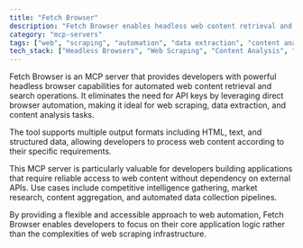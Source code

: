 ```yaml
---
title: "Fetch Browser"
description: "Fetch Browser enables headless web content retrieval and Google searching without API keys for web scraping and content analysis."
category: "mcp-servers"
tags: ["web", "scraping", "automation", "data extraction", "content analysis", "search"]
tech_stack: ["Headless Browsers", "Web Scraping", "Content Analysis", "Search Automation", "Data Extraction"]
---
```


Fetch Browser is an MCP server that provides developers with powerful headless browser capabilities for automated web content retrieval and search operations. It eliminates the need for API keys by leveraging direct browser automation, making it ideal for web scraping, data extraction, and content analysis tasks. 

The tool supports multiple output formats including HTML, text, and structured data, allowing developers to process web content according to their specific requirements.

This MCP server is particularly valuable for developers building applications that require reliable access to web content without dependency on external APIs. Use cases include competitive intelligence gathering, market research, content aggregation, and automated data collection pipelines. 

By providing a flexible and accessible approach to web automation, Fetch Browser enables developers to focus on their core application logic rather than the complexities of web scraping infrastructure.